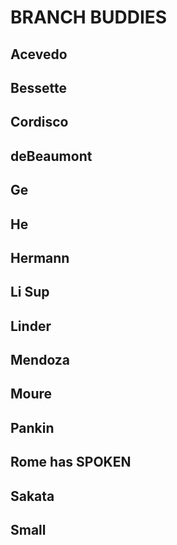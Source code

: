 # BRANCH BUDDIES

## Acevedo

## Bessette

## Cordisco

## deBeaumont

## Ge

## He

## Hermann

## Li Sup

## Linder

## Mendoza

## Moure

## Pankin

## Rome has SPOKEN

## Sakata

## Small
